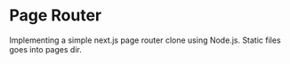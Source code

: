 # Page Router

Implementing a simple next.js page router clone using Node.js. Static files goes into pages dir.
